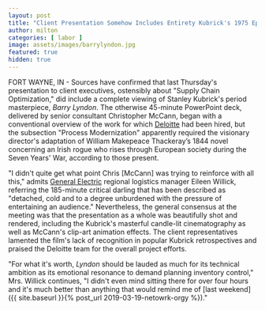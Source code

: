 ```yaml
---
layout: post
title: "Client Presentation Somehow Includes Entirety Kubrick's 1975 Epic "
author: milton
categories: [ labor ]
image: assets/images/barrylyndon.jpg
featured: true
hidden: true
---
```


FORT WAYNE, IN - Sources have confirmed that last Thursday's presentation to client executives, ostensibly about "Supply Chain Optimization," did include a complete viewing of Stanley Kubrick's period masterpiece, _Barry Lyndon_. The otherwise 45-minute PowerPoint deck, delivered by senior consultant Christopher McCann, began with a conventional overview of the work for which [Deloitte](https://finance.yahoo.com/company/deloitte?h=eyJlIjoiZGVsb2l0dGUiLCJuIjoiRGVsb2l0dGUifQ==&.tsrc=fin-srch) had been hired, but the subsection "Process Modernization" apparently required the visionary director's adaptation of William Makepeace Thackeray’s 1844 novel concerning an Irish rogue who rises through European society during the Seven Years' War, according to those present.

"I didn't quite get what point Chris [McCann] was trying to reinforce with all this," admits [General Electric](https://finance.yahoo.com/quote/GE) regional logistics manager Eileen Willick, referring the 185-minute critical darling that has been described as "detached, cold and to a degree unburdened with the pressure of entertaining an audience." Nevertheless, the general consensus at the meeting was that the presentation as a whole was beautifully shot and rendered, including the Kubrick's masterful candle-lit cinematography as well as McCann's clip-art animation effects. The client representatives lamented the film's lack of recognition in popular Kubrick retrospectives and praised the Deloitte team for the overall project efforts.

"For what it's worth, _Lyndon_ should be lauded as much for its technical ambition as its emotional resonance to demand planning inventory control," Mrs. Willick continues, "I didn't even mind sitting there for over four hours and it's much better than anything that would remind me of [last weekend]({{ site.baseurl }}{% post_url 2019-03-19-netowrk-orgy %})."